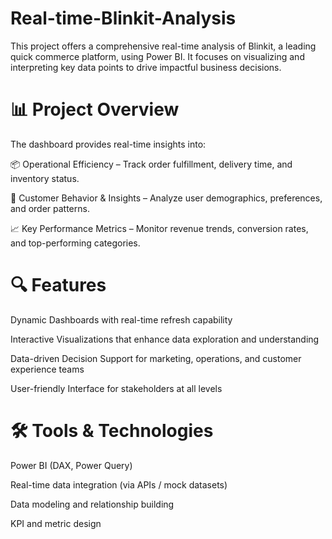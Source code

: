 # Real-time-Blinkit-Analysis

This project offers a comprehensive real-time analysis of Blinkit, a leading quick commerce platform, using Power BI. It focuses on visualizing and interpreting key data points to drive impactful business decisions.

# 📊 Project Overview
The dashboard provides real-time insights into:

📦 Operational Efficiency – Track order fulfillment, delivery time, and inventory status.

👥 Customer Behavior & Insights – Analyze user demographics, preferences, and order patterns.

📈 Key Performance Metrics – Monitor revenue trends, conversion rates, and top-performing categories.

# 🔍 Features
Dynamic Dashboards with real-time refresh capability

Interactive Visualizations that enhance data exploration and understanding

Data-driven Decision Support for marketing, operations, and customer experience teams

User-friendly Interface for stakeholders at all levels

# 🛠️ Tools & Technologies
Power BI (DAX, Power Query)

Real-time data integration (via APIs / mock datasets)

Data modeling and relationship building

KPI and metric design


